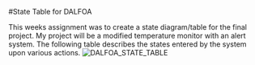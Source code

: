 #State Table for DALFOA

This weeks assignment was to create a state diagram/table for the final project. My project will be a modified temperature monitor with an alert system. The following table
describes the states entered by the system upon various actions. ![DALFOA_STATE_TABLE](https://user-images.githubusercontent.com/45643404/164869061-1b447d37-9981-4d81-b363-0fc8efaab913.PNG)
